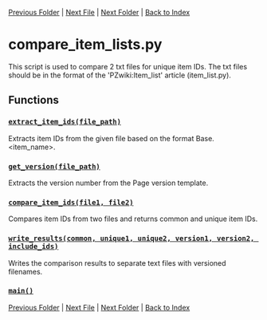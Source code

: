 [Previous Folder](../tiles/named_furniture_filter.md) | [Next File](item_dict.md) | [Next Folder](../utils/echo.md) | [Back to Index](../../index.md)

# compare_item_lists.py

This script is used to compare 2 txt files for unique item IDs.
The txt files should be in the format of the 'PZwiki:Item_list' article (item_list.py).

## Functions

### [`extract_item_ids(file_path)`](https://github.com/Vaileasys/pz-wiki_parser/blob/main/scripts/tools/compare_item_lists.py#L13)

Extracts item IDs from the given file based on the format Base.<item_name>.

### [`get_version(file_path)`](https://github.com/Vaileasys/pz-wiki_parser/blob/main/scripts/tools/compare_item_lists.py#L30)

Extracts the version number from the Page version template.

### [`compare_item_ids(file1, file2)`](https://github.com/Vaileasys/pz-wiki_parser/blob/main/scripts/tools/compare_item_lists.py#L40)

Compares item IDs from two files and returns common and unique item IDs.

### [`write_results(common, unique1, unique2, version1, version2, include_ids)`](https://github.com/Vaileasys/pz-wiki_parser/blob/main/scripts/tools/compare_item_lists.py#L55)

Writes the comparison results to separate text files with versioned filenames.

### [`main()`](https://github.com/Vaileasys/pz-wiki_parser/blob/main/scripts/tools/compare_item_lists.py#L80)


[Previous Folder](../tiles/named_furniture_filter.md) | [Next File](item_dict.md) | [Next Folder](../utils/echo.md) | [Back to Index](../../index.md)
